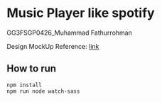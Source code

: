 # Music Player like spotify

GG3FSGP0426_Muhammad Fathurrohman

Design MockUp Reference: [link](https://www.behance.net/gallery/105831377/Music-Player-Web-App?tracking_source=search_projects|music+player+web+app+ui)

## How to run

```
npm install
npm run node watch-sass
```
